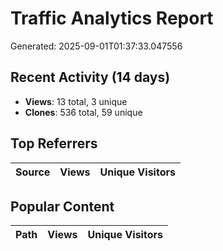# Traffic Analytics Report

Generated: 2025-09-01T01:37:33.047556

## Recent Activity (14 days)

- **Views**: 13 total, 3 unique
- **Clones**: 536 total, 59 unique

## Top Referrers

| Source | Views | Unique Visitors |
|--------|-------|-----------------|

## Popular Content

| Path | Views | Unique Visitors |
|------|-------|------------------|

